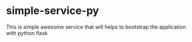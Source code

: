 # simple-service-py
This is simple awesome service that will helps to bootstrap the application with python flask
